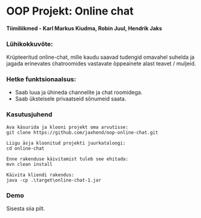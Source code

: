 # OOP Projekt: Online chat

#### Tiimiliikmed - Karl Markus Kiudma, Robin Juul, Hendrik Jaks

### Lühikokkuvõte:
Krüpteeritud online-chat, mille kaudu saavad tudengid omavahel suhelda ja jagada erinevates chatroomides vastavate õppeainete alast teavet / muljeid.

### Hetke funktsionaalsus:
* Saab luua ja ühineda channelite ja chat roomidega.
* Saab üksteisele privaatseid sõnumeid saata. 

### Kasutusjuhend
```
Ava käsurida ja klooni projekt oma arvutisse:
git clone https://github.com/jaxhend/oop-online-chat.git

Liigu äsja kloonitud projekti juurkataloogi:
cd online-chat 

Enne rakenduse käivitamist tuleb see ehitada:
mvn clean install

Käivita kliendi rakendus:
java -cp .\target\online-chat-1.jar
```

### Demo
Sisesta siia pilt.
